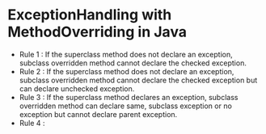 # ExceptionHandling with MethodOverriding in Java
* Rule 1 : If the superclass method does not declare an exception, subclass overridden method cannot declare the checked exception.
* Rule 2 : If the superclass method does not declare an exception, subclass overridden method cannot declare the checked exception but can declare unchecked exception.
* Rule 3 : If the superclass method declares an exception, subclass overridden method can declare same, subclass exception or no exception but cannot declare parent exception. 
* Rule 4 :   